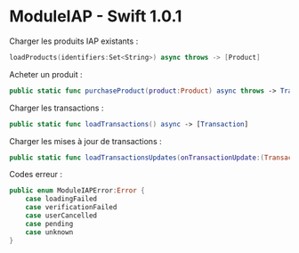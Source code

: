 # ModuleIAP - Swift 1.0.1


Charger les produits IAP existants :
```swift
loadProducts(identifiers:Set<String>) async throws -> [Product]
```

Acheter un produit :
```swift
public static func purchaseProduct(product:Product) async throws -> Transaction
```

Charger les transactions :
```swift
public static func loadTransactions() async -> [Transaction]
```

Charger les mises à jour de transactions :
```swift
public static func loadTransactionsUpdates(onTransactionUpdate:(Transaction) -> Bool) async
```
Codes erreur : 
```swift
public enum ModuleIAPError:Error {
    case loadingFailed
    case verificationFailed
    case userCancelled
    case pending
    case unknown
}
```


